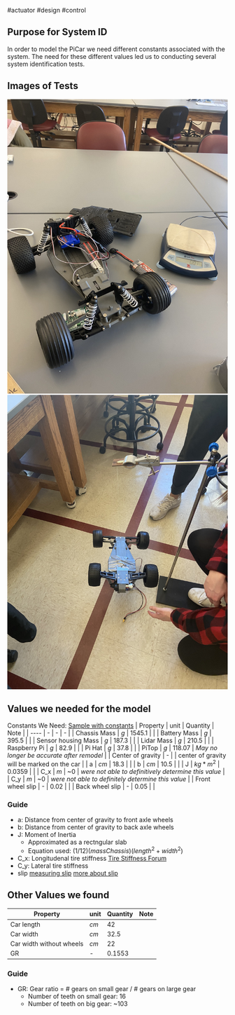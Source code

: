 #actuator #design #control 

## Purpose for System ID

In order to model the PiCar we need different constants associated with the system.  The need for these different values led us to conducting several system identification tests. 

## Images of Tests

![Weighing Experiment](Figures/Weighing_picar.jpg)
![Experiment to determine these physical parameters](Figures/Center_of_gravity.jpg)

## Values we needed for the model

Constants We Need:
[Sample with constants](https://www.politesi.polimi.it/bitstream/10589/137501/1/Tesi%20Ravizzoli%20Carlo.pdf)
| Property | unit | Quantity | Note |
| ---- | - | - | - |
| Chassis Mass | $g$ | 1545.1 | |
| Battery Mass | $g$ | 395.5 | |
| Sensor housing Mass | $g$ | 187.3 | |
| Lidar Mass | $g$ | 210.5 | |
| Raspberry Pi | $g$ | 82.9 | |
| Pi Hat | $g$ | 37.8 | |
| PiTop | $g$ | 118.07 | *May no longer be accurate after remodel* |
| Center of gravity | - | | center of gravity will be marked on the car |
| a | $cm$ | 18.3 | |
| b | $cm$ | 10.5 | |
| J | $kg*m^2$ | 0.0359 | |
| C_x | $m$ | ~0 | *were not able to definitively determine this value* |
| C_y | $m$ | ~0 | *were not able to definitely determine this value* |
| Front wheel slip | - | 0.02 | |
| Back wheel slip | - | 0.05 | |

### Guide 
- a: Distance from center of gravity to front axle wheels
- b: Distance from center of gravity to back axle wheels
- J: Moment of Inertia
	- Approximated as a rectngular slab
	- Equation used: $(1/12)(massChassis)(length^{2}+width^{2})$
- C_x: Longitudenal tire stiffness [Tire Stiffness Forum](https://engineering.stackexchange.com/questions/19253/questions-regarding-cornering-stiffness-for-rc-car)
- C_y: Lateral tire stiffness
- slip [measuring slip](http://salesmanual.deere.com/sales/salesmanual/en_NA/tractors/2012/feature/ballasting_and_optimizing_performance/7/7r_ballast_wheel_slip.html) [more about slip](https://en.wikipedia.org/wiki/Slip_(vehicle_dynamics)) 

## Other Values we found
| Property | unit | Quantity | Note |
| ---- | - | - | - |
| Car length | $cm$ | 42 | |
| Car width | $cm$ | 32.5 | |
| Car width without wheels | $cm$ | 22 | |
| GR | - | 0.1553 | |

### Guide
- GR: Gear ratio = # gears on small gear / # gears on large gear
	- Number of teeth on small gear: 16
	- Number of teeth on big gear: ~103


